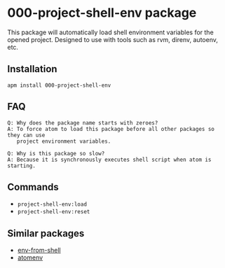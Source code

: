 # 000-project-shell-env package

This package will automatically load shell environment variables for the opened project. Designed to use with tools such as rvm, direnv, autoenv, etc.

## Installation

```
apm install 000-project-shell-env
```

## FAQ
```
Q: Why does the package name starts with zeroes?
A: To force atom to load this package before all other packages so they can use
   project environment variables.
```

```
Q: Why is this package so slow?
A: Because it is synchronously executes shell script when atom is starting.
```

## Commands

* `project-shell-env:load`
* `project-shell-env:reset`

## Similar packages

* [env-from-shell](https://atom.io/packages/env-from-shell)
* [atomenv](https://atom.io/packages/atomenv)